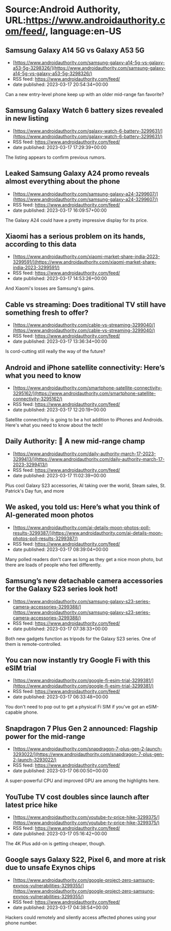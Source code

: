 # Source:Android Authority, URL:https://www.androidauthority.com/feed/, language:en-US

## Samsung Galaxy A14 5G vs Galaxy A53 5G
 - [https://www.androidauthority.com/samsung-galaxy-a14-5g-vs-galaxy-a53-5g-3298326/](https://www.androidauthority.com/samsung-galaxy-a14-5g-vs-galaxy-a53-5g-3298326/)
 - RSS feed: https://www.androidauthority.com/feed/
 - date published: 2023-03-17 20:54:34+00:00

Can a new entry-level phone keep up with an older mid-range fan favorite?

## Samsung Galaxy Watch 6 battery sizes revealed in new listing
 - [https://www.androidauthority.com/galaxy-watch-6-battery-3299631/](https://www.androidauthority.com/galaxy-watch-6-battery-3299631/)
 - RSS feed: https://www.androidauthority.com/feed/
 - date published: 2023-03-17 17:29:39+00:00

The listing appears to confirm previous rumors.

## Leaked Samsung Galaxy A24 promo reveals almost everything about the phone
 - [https://www.androidauthority.com/samsung-galaxy-a24-3299607/](https://www.androidauthority.com/samsung-galaxy-a24-3299607/)
 - RSS feed: https://www.androidauthority.com/feed/
 - date published: 2023-03-17 16:09:57+00:00

The Galaxy A24 could have a pretty impressive display for its price.

## Xiaomi has a serious problem on its hands, according to this data
 - [https://www.androidauthority.com/xiaomi-market-share-india-2023-3299591/](https://www.androidauthority.com/xiaomi-market-share-india-2023-3299591/)
 - RSS feed: https://www.androidauthority.com/feed/
 - date published: 2023-03-17 14:53:26+00:00

And Xiaomi's losses are Samsung's gains.

## Cable vs streaming: Does traditional TV still have something fresh to offer?
 - [https://www.androidauthority.com/cable-vs-streaming-3299040/](https://www.androidauthority.com/cable-vs-streaming-3299040/)
 - RSS feed: https://www.androidauthority.com/feed/
 - date published: 2023-03-17 13:36:34+00:00

Is cord-cutting still really the way of the future?

## Android and iPhone satellite connectivity: Here’s what you need to know
 - [https://www.androidauthority.com/smartphone-satellite-connectivity-3295162/](https://www.androidauthority.com/smartphone-satellite-connectivity-3295162/)
 - RSS feed: https://www.androidauthority.com/feed/
 - date published: 2023-03-17 12:20:19+00:00

Satellite connectivity is going to be a hot addition to iPhones and Androids. Here's what you need to know about the tech!

## Daily Authority: 💪 A new mid-range champ
 - [https://www.androidauthority.com/daily-authority-march-17-2023-3299413/](https://www.androidauthority.com/daily-authority-march-17-2023-3299413/)
 - RSS feed: https://www.androidauthority.com/feed/
 - date published: 2023-03-17 11:02:39+00:00

Plus cool Galaxy S23 accessories, AI taking over the world, Steam sales, St. Patrick's Day fun, and more

## We asked, you told us: Here’s what you think of AI-generated moon photos
 - [https://www.androidauthority.com/ai-details-moon-photos-poll-results-3299387/](https://www.androidauthority.com/ai-details-moon-photos-poll-results-3299387/)
 - RSS feed: https://www.androidauthority.com/feed/
 - date published: 2023-03-17 08:39:04+00:00

Many polled readers don't care as long as they get a nice moon photo, but there are loads of people who feel differently.

## Samsung’s new detachable camera accessories for the Galaxy S23 series look hot!
 - [https://www.androidauthority.com/samsung-galaxy-s23-series-camera-accessories-3299388/](https://www.androidauthority.com/samsung-galaxy-s23-series-camera-accessories-3299388/)
 - RSS feed: https://www.androidauthority.com/feed/
 - date published: 2023-03-17 07:38:33+00:00

Both new gadgets function as tripods for the Galaxy S23 series. One of them is remote-controlled.

## You can now instantly try Google Fi with this eSIM trial
 - [https://www.androidauthority.com/google-fi-esim-trial-3299381/](https://www.androidauthority.com/google-fi-esim-trial-3299381/)
 - RSS feed: https://www.androidauthority.com/feed/
 - date published: 2023-03-17 06:33:48+00:00

You don't need to pop out to get a physical Fi SIM if you've got an eSIM-capable phone.

## Snapdragon 7 Plus Gen 2 announced: Flagship power for the mid-range
 - [https://www.androidauthority.com/snapdragon-7-plus-gen-2-launch-3293022/](https://www.androidauthority.com/snapdragon-7-plus-gen-2-launch-3293022/)
 - RSS feed: https://www.androidauthority.com/feed/
 - date published: 2023-03-17 06:00:50+00:00

A super-powerful CPU and improved GPU are among the highlights here.

## YouTube TV cost doubles since launch after latest price hike
 - [https://www.androidauthority.com/youtube-tv-price-hike-3299375/](https://www.androidauthority.com/youtube-tv-price-hike-3299375/)
 - RSS feed: https://www.androidauthority.com/feed/
 - date published: 2023-03-17 05:16:42+00:00

The 4K Plus add-on is getting cheaper, though.

## Google says Galaxy S22, Pixel 6, and more at risk due to unsafe Exynos chips
 - [https://www.androidauthority.com/google-project-zero-samsung-exynos-vulnerabilities-3299355/](https://www.androidauthority.com/google-project-zero-samsung-exynos-vulnerabilities-3299355/)
 - RSS feed: https://www.androidauthority.com/feed/
 - date published: 2023-03-17 04:38:54+00:00

Hackers could remotely and silently access affected phones using your phone number.

